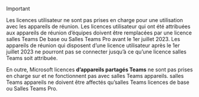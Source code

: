 > [!IMPORTANT]
> Les licences utilisateur ne sont pas prises en charge pour une utilisation avec les appareils de réunion. Les licences utilisateur qui ont été attribuées aux appareils de réunion d’équipes doivent être remplacées par une licence salles Teams De base ou Salles Teams Pro avant le 1er juillet 2023. Les appareils de réunion qui disposent d’une licence utilisateur après le 1er juillet 2023 ne pourront pas se connecter jusqu’à ce qu’une licence salles Teams soit attribuée.
>
> En outre, Microsoft licences **d’appareils partagés Teams** ne sont pas prises en charge sur et ne fonctionnent pas avec salles Teams appareils. salles Teams appareils ne doivent être affectés qu’salles Teams licences de base ou Salles Teams Pro.
